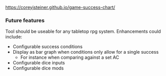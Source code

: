 https://coreyjsteiner.github.io/game-success-chart/

### Future features
Tool should be useable for any tabletop rpg system. Enhancements could include:
- Configurable success conditions
- Display as bar graph when conditions only allow for a single success
  - For instance when comparing against a set AC
- Configurable dice inputs
- Configurable dice mods